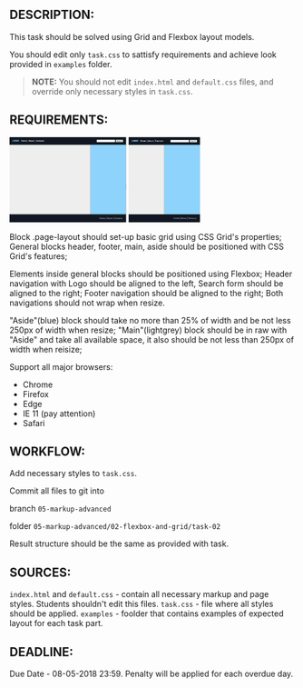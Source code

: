 ## DESCRIPTION:

This task should be solved using Grid and Flexbox layout models.

You should edit only `task.css` to sattisfy requirements and achieve look provided in `examples` folder.

> **NOTE:** You should not edit `index.html` and `default.css` files, and override only necessary styles in `task.css`.

## REQUIREMENTS:

[<img src="examples/large.png" height="150" alt="Part 1 example" />](examples/large.png)
[<img src="examples/small.png" height="150" alt="Part 1 example" />](examples/small.png)

Block .page-layout should set-up basic grid using CSS Grid's properties;
General blocks header, footer, main, aside should be positioned with CSS Grid's features;

Elements inside general blocks should be positioned using Flexbox; Header navigation with Logo should be aligned to the left, Search form should be aligned to the right; Footer navigation should be aligned to the right; Both navigations should not wrap when resize.

"Aside"(blue) block should take no more than 25% of width and be not less 250px of width when resize; "Main"(lightgrey) block should be in raw with "Aside" and take all available space, it also should be not less than 250px of width when reisize;

Support all major browsers:
 * Chrome
 * Firefox
 * Edge
 * IE 11 (pay attention)
 * Safari

 ## WORKFLOW:
Add necessary styles to `task.css`.

Commit all files to git into

branch `05-markup-advanced`

folder `05-markup-advanced/02-flexbox-and-grid/task-02`

Result structure should be the same as provided with task.

## SOURCES:

`index.html` and `default.css` - contain all necessary markup and page styles. Students shouldn't edit this files.
`task.css` - file where all styles should be applied.
`examples` - foolder that contains examples of expected layout for each task part.

## DEADLINE:

Due Date - 08-05-2018 23:59.
Penalty will be applied for each overdue day.
